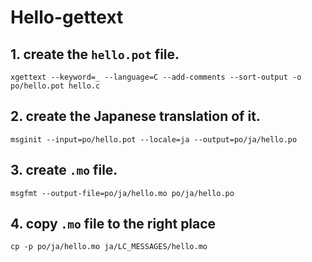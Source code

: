 # Hello-gettext

## 1. create the `hello.pot` file.

``` shell
xgettext --keyword=_ --language=C --add-comments --sort-output -o po/hello.pot hello.c
```
## 2. create the Japanese translation of it.

``` shell
msginit --input=po/hello.pot --locale=ja --output=po/ja/hello.po
```

## 3. create `.mo` file.

``` shell
msgfmt --output-file=po/ja/hello.mo po/ja/hello.po
```

## 4. copy `.mo` file to the right place

``` shell
cp -p po/ja/hello.mo ja/LC_MESSAGES/hello.mo
```

